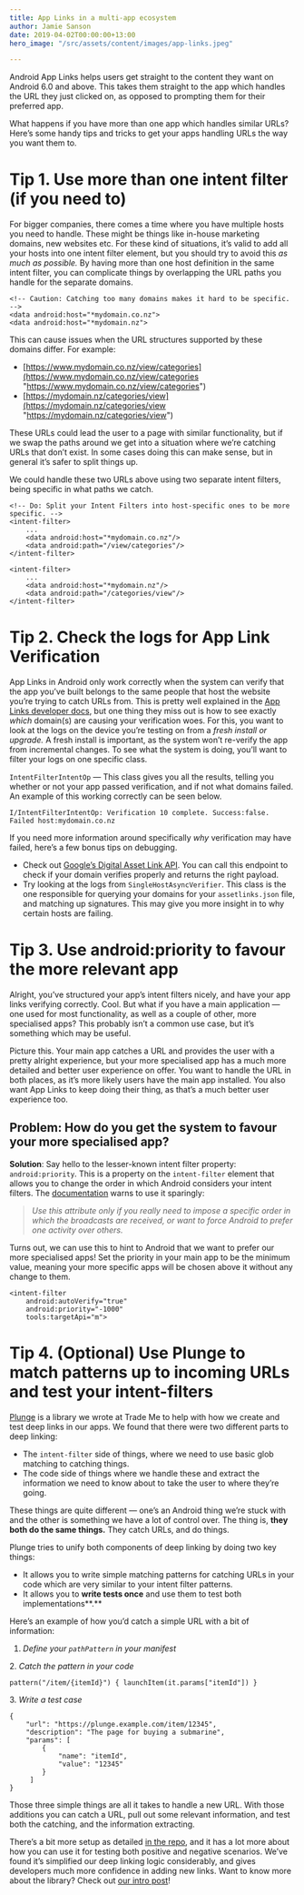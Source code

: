 ```yaml
---
title: App Links in a multi-app ecosystem
author: Jamie Sanson
date: 2019-04-02T00:00:00+13:00
hero_image: "/src/assets/content/images/app-links.jpeg"

---
```

Android App Links helps users get straight to the content they want on Android 6.0 and above. This takes them straight to the app which handles the URL they just clicked on, as opposed to prompting them for their preferred app.

What happens if you have more than one app which handles similar URLs? Here’s some handy tips and tricks to get your apps handling URLs the way you want them to.

# Tip 1. Use more than one intent filter (if you need to)

For bigger companies, there comes a time where you have multiple hosts you need to handle. These might be things like in-house marketing domains, new websites etc. For these kind of situations, it’s valid to add all your hosts into one intent filter element, but you should try to avoid this _as much as possible._ By having more than one host definition in the same intent filter, you can complicate things by overlapping the URL paths you handle for the separate domains.

    <!-- Caution: Catching too many domains makes it hard to be specific. -->
    <data android:host="*mydomain.co.nz">
    <data android:host="*mydomain.nz">

This can cause issues when the URL structures supported by these domains differ. For example:

* [https://www.mydomain.co.nz/view/categories](https://www.mydomain.co.nz/view/categories "https://www.mydomain.co.nz/view/categories")
* [https://mydomain.nz/categories/view](https://mydomain.nz/categories/view "https://mydomain.nz/categories/view")

These URLs could lead the user to a page with similar functionality, but if we swap the paths around we get into a situation where we’re catching URLs that don’t exist. In some cases doing this can make sense, but in general it’s safer to split things up.

We could handle these two URLs above using two separate intent filters, being specific in what paths we catch.

    <!-- Do: Split your Intent Filters into host-specific ones to be more specific. -->
    <intent-filter>
    	...
        <data android:host="*mydomain.co.nz"/>
        <data android:path="/view/categories"/>
    </intent-filter>
    
    <intent-filter>
    	...
        <data android:host="*mydomain.nz"/>
        <data android:path="/categories/view"/>
    </intent-filter>

# Tip 2. Check the logs for App Link Verification

App Links in Android only work correctly when the system can verify that the app you’ve built belongs to the same people that host the website you’re trying to catch URLs from. This is pretty well explained in the [App Links developer docs](https://developer.android.com/training/app-links/verify-site-associations#testing), but one thing they miss out is how to see exactly _which_ domain(s) are causing your verification woes. For this, you want to look at the logs on the device you’re testing on from a _fresh install or upgrade._ A fresh install is important, as the system won’t re-verify the app from incremental changes. To see what the system is doing, you’ll want to filter your logs on one specific class.

`IntentFilterIntentOp` — This class gives you all the results, telling you whether or not your app passed verification, and if not what domains failed. An example of this working correctly can be seen below.

    I/IntentFilterIntentOp: Verification 10 complete. Success:false. Failed host:mydomain.co.nz

If you need more information around specifically _why_ verification may have failed, here’s a few bonus tips on debugging.

* Check out [Google’s Digital Asset Link API](https://developer.android.com/training/app-links/verify-site-associations#test-dal-files). You can call this endpoint to check if your domain verifies properly and returns the right payload.
* Try looking at the logs from `SingleHostAsyncVerifier`. This class is the one responsible for querying your domains for your `assetlinks.json` file, and matching up signatures. This may give you more insight in to why certain hosts are failing.

# Tip 3. Use android:priority to favour the more relevant app

Alright, you’ve structured your app’s intent filters nicely, and have your app links verifying correctly. Cool. But what if you have a main application — one used for most functionality, as well as a couple of other, more specialised apps? This probably isn’t a common use case, but it’s something which may be useful.

Picture this. Your main app catches a URL and provides the user with a pretty alright experience, but your more specialised app has a much more detailed and better user experience on offer. You want to handle the URL in both places, as it’s more likely users have the main app installed. You also want App Links to keep doing their thing, as that’s a much better user experience too.

## Problem: How do you get the system to favour your more specialised app?

**Solution**: Say hello to the lesser-known intent filter property: `android:priority`. This is a property on the `intent-filter` element that allows you to change the order in which Android considers your intent filters. The [documentation](https://developer.android.com/guide/topics/manifest/intent-filter-element#priority) warns to use it sparingly:

> _Use this attribute only if you really need to impose a specific order in which the broadcasts are received, or want to force Android to prefer one activity over others._

Turns out, we can use this to hint to Android that we want to prefer our more specialised apps! Set the priority in your main app to be the minimum value, meaning your more specific apps will be chosen above it without any change to them.

    <intent-filter
    	android:autoVerify="true"
        android:priority="-1000"
        tools:targetApi="m">

# Tip 4. (Optional) Use Plunge to match patterns up to incoming URLs and test your intent-filters

[Plunge](https://github.com/TradeMe/Plunge) is a library we wrote at Trade Me to help with how we create and test deep links in our apps. We found that there were two different parts to deep linking:

* The `intent-filter` side of things, where we need to use basic glob matching to catching things.
* The code side of things where we handle these and extract the information we need to know about to take the user to where they’re going.

These things are quite different — one’s an Android thing we’re stuck with and the other is something we have a lot of control over. The thing is, **they both do the same things.** They catch URLs, and do things.

Plunge tries to unify both components of deep linking by doing two key things:

* It allows you to write simple matching patterns for catching URLs in your code which are very similar to your intent filter patterns.
* It allows you to **write tests once** and use them to test both implementations**.**

Here’s an example of how you’d catch a simple URL with a bit of information:

1. _Define your `pathPattern` in your manifest_

    <data android:pathPattern="/item/..*" />

2\. _Catch the pattern in your code_

    pattern("/item/{itemId}") { launchItem(it.params["itemId"]) }

3\. _Write a test case_

    {  
    	"url": "https://plunge.example.com/item/12345",  
        "description": "The page for buying a submarine",  
        "params": [    
        	{      
            	"name": "itemId",      
                "value": "12345"    
            }  
         ]
    }

Those three simple things are all it takes to handle a new URL. With those additions you can catch a URL, pull out some relevant information, and test both the catching, and the information extracting.

There’s a bit more setup as detailed [in the repo](https://github.com/TradeMe/Plunge), and it has a lot more about how you can use it for testing both positive and negative scenarios. We’ve found it’s simplified our deep linking logic considerably, and gives developers much more confidence in adding new links. Want to know more about the library? Check out [our intro post](https://medium.com/default-to-open/plunge-better-deep-linking-for-android-apps-f331d0bb4648)!